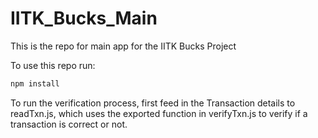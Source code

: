 # IITK_Bucks_Main

This is the repo for main app for the IITK Bucks Project

To use this repo run:
```bash
npm install
```

To run the verification process, first feed in the Transaction details to readTxn.js, which uses the exported function in verifyTxn.js to verify if a transaction is correct or not.